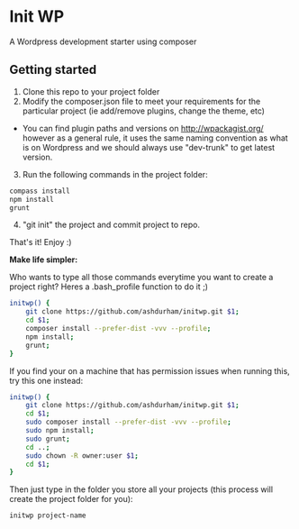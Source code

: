 Init WP
============

A Wordpress development starter using composer

## Getting started

1. Clone this repo to your project folder
2. Modify the composer.json file to meet your requirements for the particular project (ie add/remove plugins, change the theme, etc)
 - You can find plugin paths and versions on http://wpackagist.org/ however as a general rule, it uses the same naming convention as what is on Wordpress and we should always use "dev-trunk" to get latest version.
3. Run the following commands in the project folder:
```bash
compass install
npm install
grunt
```
4. "git init" the project and commit project to repo.

That's it! Enjoy :)

__Make life simpler:__

Who wants to type all those commands everytime you want to create a project right? Heres a .bash_profile function to do it ;)

```bash
initwp() {
    git clone https://github.com/ashdurham/initwp.git $1;
    cd $1;
    composer install --prefer-dist -vvv --profile;
    npm install;
    grunt;
}
```

If you find your on a machine that has permission issues when running this, try this one instead:

```bash
initwp() {
    git clone https://github.com/ashdurham/initwp.git $1;
    cd $1;
    sudo composer install --prefer-dist -vvv --profile;
    sudo npm install;
    sudo grunt;
    cd ..;
    sudo chown -R owner:user $1;
    cd $1;
}
```

Then just type in the folder you store all your projects (this process will create the project folder for you):

```bash
initwp project-name
```